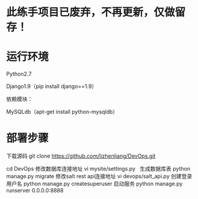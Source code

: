 # 此练手项目已废弃，不再更新，仅做留存！

# 运行环境

Python2.7

Django1.9（pip install django==1.9）

依赖模块：

MySQLdb（apt-get install python-mysqldb）

# 部署步骤
下载源码
git clone https://github.com/lizhenliang/DevOps.git

cd DevOps
修改数据库连接地址
vi mysite/settings.py   
生成数据库表
python manage.py migrate 
修改salt rest api连接地址
vi devops/salt_api.py 
创建登录用户名
python manage.py createsuperuser 
启动服务
python manage.py runserver 0.0.0.0:8888 
